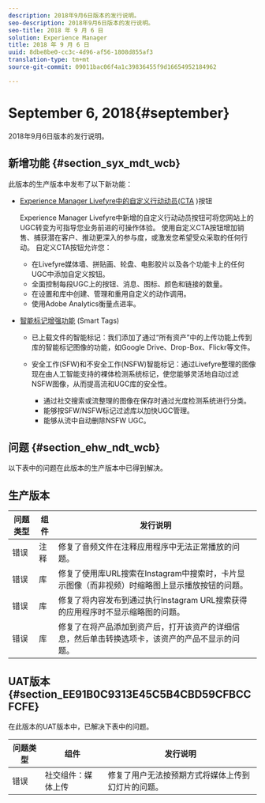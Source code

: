 ```yaml
---
description: 2018年9月6日版本的发行说明。
seo-description: 2018年9月6日版本的发行说明。
seo-title: 2018 年 9 月 6 日
solution: Experience Manager
title: 2018 年 9 月 6 日
uuid: 8dbe8be0-cc3c-4d96-af56-1808d855af3
translation-type: tm+mt
source-git-commit: 09011bac06f4a1c39836455f9d16654952184962

---
```



# September 6, 2018{#september}

2018年9月6日版本的发行说明。

## 新增功能 {#section_syx_mdt_wcb}

此版本的生产版本中发布了以下新功能：

* [Experience Manager Livefyre中的自定义行动动员(CTA](/help/using/c-features-livefyre/c-call-to-action-button.md#topic_EBE23A0F827645E0A0C619DCF3872EE5) )按钮

   Experience Manager Livefyre中新增的自定义行动动员按钮可将您网站上的UGC转变为可指导您业务前进的可操作体验。 使用自定义CTA按钮增加销售、捕获潜在客户、推动更深入的参与度，或激发您希望受众采取的任何行动。 自定义CTA按钮允许您：

   * 在Livefyre媒体墙、拼贴画、轮盘、电影胶片以及各个功能卡上的任何UGC中添加自定义按钮。
   * 全面控制每段UGC上的按钮、消息、图标、颜色和链接的数量。
   * 在设置和库中创建、管理和重用自定义的动作调用。
   * 使用Adobe Analytics衡量点进率。

* [智能标记增强功能](/help/using/c-features-livefyre/c-smart-tags/c-smart-tags.md#c_smart_tags) (Smart Tags)

   * 已上载文件的智能标记：我们添加了通过“所有资产”中的上传功能上传到库的智能标记图像的功能，如Google Drive、Drop-Box、Flickr等文件。
   * 安全工作(SFW)和不安全工作(NSFW)智能标记：通过Livefyre整理的图像现在由人工智能支持的裸体检测系统标记，使您能够灵活地自动过滤NSFW图像，从而提高流和UGC库的安全性。

      * 通过社交搜索或流整理的图像在保存时通过光度检测系统进行分类。
      * 能够按SFW/NSFW标记过滤库以加快UGC管理。
      * 能够从流中自动删除NSFW UGC。

## 问题 {#section_ehw_ndt_wcb}

以下表中的问题在此版本的生产版本中已得到解决。

## 生产版本

| **问题类型** | **组件** | **发行说明** |
|---|---|---|
| 错误 | 注释 | 修复了音频文件在注释应用程序中无法正常播放的问题。 |
| 错误 | 库 | 修复了使用库URL搜索在Instagram中搜索时，卡片显示图像（而非视频）时缩略图上显示播放按钮的问题。 |
| 错误 | 库 | 修复了将内容发布到通过执行Instagram URL搜索获得的应用程序时不显示缩略图的问题。 |
| 错误 | 库 | 修复了在将产品添加到资产后，打开该资产的详细信息，然后单击转换选项卡，该资产的产品不显示的问题。 |

## UAT版本 {#section_EE91B0C9313E45C5B4CBD59CFBCCFCFE}

在此版本的UAT版本中，已解决下表中的问题。

| **问题类型** | **组件** | **发行说明** |
|---|---|---|
| 错误 | 社交组件：媒体上传 | 修复了用户无法按预期方式将媒体上传到幻灯片的问题。 |

